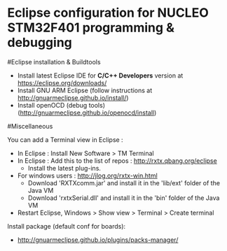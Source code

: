 Eclipse configuration for NUCLEO STM32F401 programming & debugging
====

#Eclipse installation & Buildtools

- Install latest Eclipse IDE for **C/C++ Developers** version at https://eclipse.org/downloads/
- Install GNU ARM Eclipse (follow instructions at http://gnuarmeclipse.github.io/install/)
- Install openOCD (debug tools) (http://gnuarmeclipse.github.io/openocd/install)

#Miscellaneous

You can add a Terminal view in Eclipse :
- In Eclipse : Install New Software > TM Terminal
- In Eclipse : Add this to the list of repos : http://rxtx.qbang.org/eclipse
    - Install the latest plug-ins.
- For windows users : http://jlog.org/rxtx-win.html
    - Download 'RXTXcomm.jar' and install it in the 'lib/ext' folder of the Java VM 
    - Download 'rxtxSerial.dll' and install it in the 'bin' folder of the Java VM
- Restart Eclipse, Windows > Show view > Terminal > Create terminal


Install package (default conf for boards):
- http://gnuarmeclipse.github.io/plugins/packs-manager/
